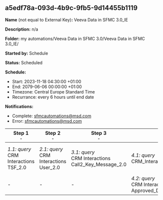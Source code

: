 ## a5edf78a-093d-4b9c-9fb5-9d14455b1119

**Name** (not equal to External Key)**:** Veeva Data in SFMC 3.0_IE

**Description:** n/a

**Folder:** my automations/Veeva Data in SFMC 3.0/Veeva Data in SFMC 3.0_IE/

**Started by:** Schedule

**Status:** Scheduled

**Schedule:**

* Start: 2023-11-18 04:30:00 +01:00
* End: 2079-06-06 00:00:00 +01:00
* Timezone: Central Europe Standard Time
* Recurrance: every 6 hours until end date

**Notifications:**

* Complete: sfmcautomations@msd.com
* Error: sfmcautomations@msd.com

| Step 1<br>_<small>-</small>_ | Step 2<br>_<small>-</small>_ | Step 3<br>_<small>-</small>_ | Step 4<br>_<small>-</small>_ | Step 5<br>_<small>-</small>_ | Step 6<br>_<small>-</small>_ | Step 7<br>_<small>-</small>_ | Step 8<br>_<small>-</small>_ | Step 9<br>_<small>-</small>_ | Step 10<br>_<small>-</small>_ | Step 11<br>_<small>-</small>_ | Step 12<br>_<small>-</small>_ | Step 13<br>_<small>-</small>_ | Step 14<br>_<small>-</small>_ | Step 15<br>_<small>-</small>_ | Step 16<br>_<small>-</small>_ | Step 17<br>_<small>-</small>_ | Step 18<br>_<small>-</small>_ | Step 19<br>_<small>-</small>_ | Step 20<br>_<small>-</small>_ | Step 21<br>_<small>-</small>_ | Step 22<br>_<small>-</small>_ | Step 23<br>_<small>-</small>_ | Step 24<br>_<small>-</small>_ | Step 25<br>_<small>-</small>_ |
| --- | --- | --- | --- | --- | --- | --- | --- | --- | --- | --- | --- | --- | --- | --- | --- | --- | --- | --- | --- | --- | --- | --- | --- | --- |
| _1.1: query_<br>CRM Interactions TSF_2.0 | _2.1: query_<br>CRM Interactions User_2.0 | _3.1: query_<br>CRM Interactions Call2_Key_Message_2.0 | _4.1: query_<br>CRM_Interactions_Product_metrics_2.0 | _5.1: query_<br>CRM Interactions Email_Activity_2.0 | _6.1: query_<br>CRM_Interactions Clm_Presentation_2.0 | _7.1: query_<br>CRM Interactions Account_2.0 | _8.1: query_<br>CRM Interactions Address_2.0 | _9.1: query_<br>CRM Interactions Call2_Detail_2.0 | _10.1: query_<br>CRM Interactions  Survey_2.0 | _11.1: query_<br>CRM Interactions Sent_Email_2.0 | _12.1: query_<br>CRM Interactions _Product_2.0 | _13.1: query_<br>CRM Interactions Survey_Target_2.0 | _14.1: query_<br>CRM Interactions Survey_Question_2.0 | _15.1: query_<br>CRM Interactions Call2_2.0 | _16.1: query_<br>CRM Interactions Multichannel_consent_2.0 | _17.1: query_<br>CRM Interactions Cycle_Plan_Target_3.0_IE | _18.1: query_<br>CRM Interactions MC_Cycle_Plan_3.0_IE | _19.1: query_<br>CRM Interactions CI_Question_3.0_IE | _20.1: query_<br>CRM Interactions MC_Cycle_Plan_Product_3.0_IE | _21.1: query_<br>CRM Interactions CI_Header_3.0_IE | _22.1: query_<br>CRM Interactions CI Target Response_3.0_IE | _23.1: query_<br>CRM Interactions Dynamic_Attribute_3.0_IE | _24.1: query_<br>CRM Interactions MC_Cycle_Plan_Channel_3.0_IE | _25.1: script_<br>DE_record_count_IE |
| - | - | - | _4.2: query_<br>CRM Interactions Approved_Document_2.0 | - | - | _7.2: query_<br>CRM Interactions Call2_Sample_2.0 | _8.2: query_<br>CRM Interactions Question_Response_2.0 | - | - | - | - | - | - | - | - | - | - | - | - | - | - | - | - | - |
